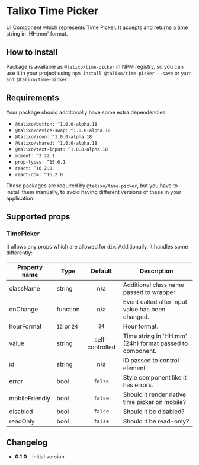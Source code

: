 # Talixo Time Picker

UI Component which represents Time Picker. It accepts and returns a time string in 'HH:mm' format.

## How to install

Package is available as `@talixo/time-picker` in NPM registry, so you can use it in your project
using `npm install @talixo/time-picker --save` or `yarn add @talixo/time-picker`.

## Requirements

Your package should additionally have some extra dependencies:

- `@talixo/button: ^1.0.0-alpha.18`
- `@talixo/device-swap: ^1.0.0-alpha.18`
- `@talixo/icon: ^1.0.0-alpha.18`
- `@talixo/shared: ^1.0.0-alpha.18`
- `@talixo/text-input: ^1.0.0-alpha.18`
- `moment: ^2.22.1`
- `prop-types: ^15.6.1`
- `react: ^16.2.0`
- `react-dom: ^16.2.0`

These packages are required by `@talixo/time-picker`, but you have to install them manually,
to avoid having different versions of these in your application.

## Supported props

### TimePicker

It allows any props which are allowed for `div`. Additionally, it handles some differently:

Property name  | Type         | Default         | Description
---------------|--------------|:---------------:|--------------------------------
className      | string       | n/a             | Additional class name passed to wrapper.
onChange       | function     | n/a             | Event called after input value has been changed.
hourFormat     | `12` or `24` | `24`            | Hour format.
value          | string       | self-controlled | Time string in 'HH:mm' (24h) format passed to component.
id             | string       | n/a             | ID passed to control element
error          | bool         | `false`         | Style component like it has errors.
mobileFriendly | bool         | `false`         | Should it render native time picker on mobile?
disabled       | bool         | `false`         | Should it be disabled?
readOnly       | bool         | `false`         | Should it be read-only?

## Changelog

- **0.1.0** - initial version
